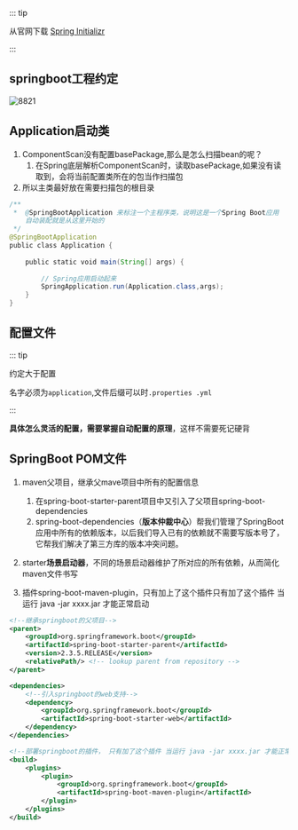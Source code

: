 ::: tip

从官网下载 [Spring Initializr](https://start.spring.io/)

:::

## springboot工程约定

![8821](https://gitee.com/q10viking/PictureRepos/raw/master/images//202112151249225.jpg)

## Application启动类

1. ComponentScan没有配置basePackage,那么是怎么扫描bean的呢？
   1. 在Spring底层解析ComponentScan时，读取basePackage,如果没有读取到，会将当前配置类所在的包当作扫描包
2. 所以主类最好放在需要扫描包的根目录

```java
/**
 *  @SpringBootApplication 来标注一个主程序类，说明这是一个Spring Boot应用
    自动装配就是从这里开始的
 */
@SpringBootApplication
public class Application {
 
    public static void main(String[] args) {
 
        // Spring应用启动起来
        SpringApplication.run(Application.class,args);
    }
}
```



## 配置文件

::: tip

约定大于配置

名字必须为`application`,文件后缀可以时`.properties .yml`

:::

**具体怎么灵活的配置，需要掌握自动配置的原理**，这样不需要死记硬背



## SpringBoot POM文件

1. maven父项目，继承父mave项目中所有的配置信息

   1. 在spring-boot-starter-parent项目中又引入了父项目spring-boot-dependencies
   2. spring-boot-dependencies（**版本仲裁中心**）帮我们管理了SpringBoot应用中所有的依赖版本，以后我们导入已有的依赖就不需要写版本号了，它帮我们解决了第三方库的版本冲突问题。

2. starter**场景启动器**，不同的场景启动器维护了所对应的所有依赖，从而简化maven文件书写

3. 插件spring-boot-maven-plugin，只有加上了这个插件只有加了这个插件 当运行 java -jar xxxx.jar 才能正常启动

   

```xml
<!--继承springboot的父项目-->
<parent>
    <groupId>org.springframework.boot</groupId>
    <artifactId>spring-boot-starter-parent</artifactId>
    <version>2.3.5.RELEASE</version>
    <relativePath/> <!-- lookup parent from repository -->
</parent>

<dependencies>
    <!--引入springboot的web支持-->
    <dependency>
        <groupId>org.springframework.boot</groupId>
        <artifactId>spring-boot-starter-web</artifactId>
    </dependency>
</dependencies>

<!--部署springboot的插件， 只有加了这个插件 当运行 java -jar xxxx.jar 才能正常启动-->
<build>
    <plugins>
        <plugin>
            <groupId>org.springframework.boot</groupId>
            <artifactId>spring-boot-maven-plugin</artifactId>
        </plugin>
    </plugins>
</build>
```


